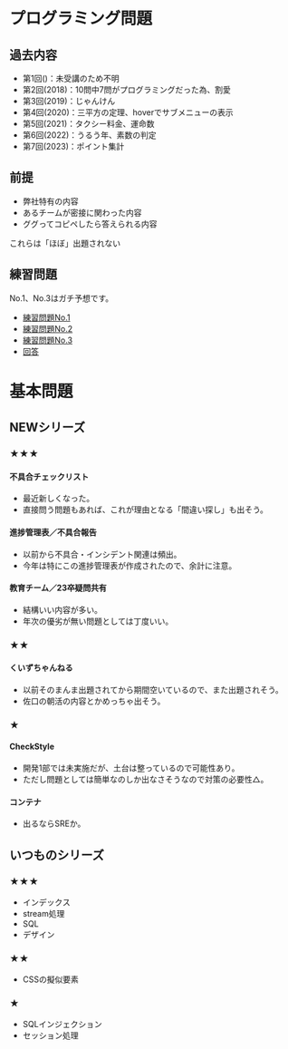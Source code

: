 # プログラミング問題
## 過去内容
- 第1回()：未受講のため不明
- 第2回(2018)：10問中7問がプログラミングだった為、割愛
- 第3回(2019)：じゃんけん
- 第4回(2020)：三平方の定理、hoverでサブメニューの表示
- 第5回(2021)：タクシー料金、運命数
- 第6回(2022)：うるう年、素数の判定
- 第7回(2023)：ポイント集計

## 前提
- 弊社特有の内容
- あるチームが密接に関わった内容
- ググってコピペしたら答えられる内容

これらは「ほぼ」出題されない

## 練習問題
No.1、No.3はガチ予想です。

- [練習問題No.1](https://github.com/Shusota24/Programming-Excercise/blob/main/Toi-001.md)
- [練習問題No.2](https://github.com/Shusota24/Programming-Excercise/blob/main/Toi-002.md)
- [練習問題No.3](https://github.com/Shusota24/Programming-Excercise/blob/main/Toi-003.md)
- [回答](https://github.com/Shusota24/Programming-Excercise/blob/main/Answer.md)
  
# 基本問題

## NEWシリーズ

### ★★★
#### 不具合チェックリスト
- 最近新しくなった。
- 直接問う問題もあれば、これが理由となる「間違い探し」も出そう。

#### 進捗管理表／不具合報告
- 以前から不具合・インシデント関連は頻出。
- 今年は特にこの進捗管理表が作成されたので、余計に注意。

#### 教育チーム／23卒疑問共有
- 結構いい内容が多い。
- 年次の優劣が無い問題としては丁度いい。

### ★★
#### くいずちゃんねる
- 以前そのまんま出題されてから期間空いているので、また出題されそう。
- 佐口の朝活の内容とかめっちゃ出そう。

### ★
#### CheckStyle
- 開発1部では未実施だが、土台は整っているので可能性あり。
- ただし問題としては簡単なのしか出なさそうなので対策の必要性△。

#### コンテナ
- 出るならSREか。

## いつものシリーズ
### ★★★
- インデックス
- stream処理
- SQL
- デザイン

### ★★
- CSSの擬似要素

### ★
- SQLインジェクション
- セッション処理

